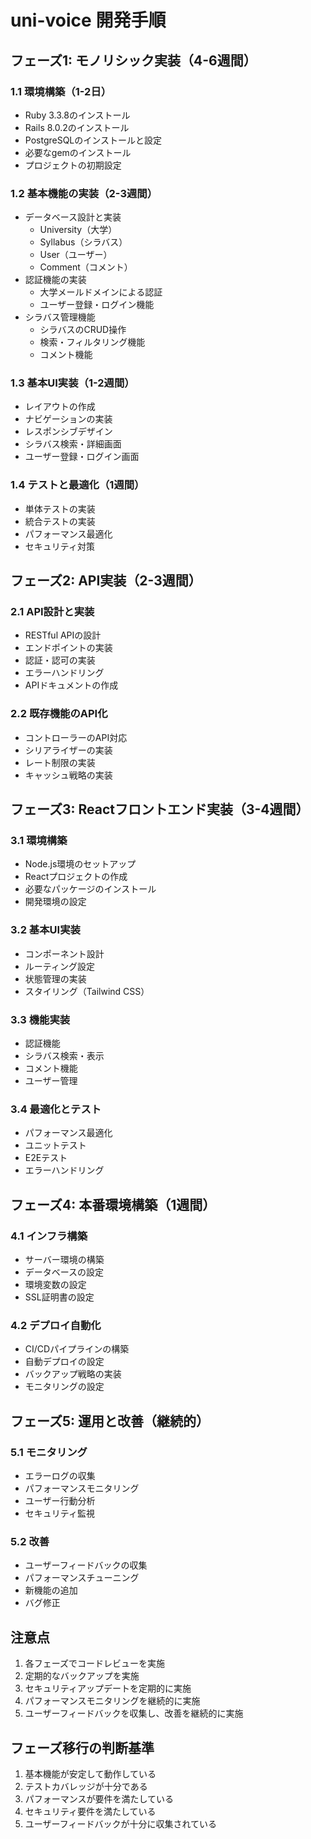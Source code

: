 # uni-voice 開発手順

## フェーズ1: モノリシック実装（4-6週間）

### 1.1 環境構築（1-2日）

- Ruby 3.3.8のインストール
- Rails 8.0.2のインストール
- PostgreSQLのインストールと設定
- 必要なgemのインストール
- プロジェクトの初期設定


### 1.2 基本機能の実装（2-3週間）

- データベース設計と実装
  - University（大学）
  - Syllabus（シラバス）
  - User（ユーザー）
  - Comment（コメント）
- 認証機能の実装
  - 大学メールドメインによる認証
  - ユーザー登録・ログイン機能
- シラバス管理機能
  - シラバスのCRUD操作
  - 検索・フィルタリング機能
  - コメント機能


### 1.3 基本UI実装（1-2週間）

- レイアウトの作成
- ナビゲーションの実装
- レスポンシブデザイン
- シラバス検索・詳細画面
- ユーザー登録・ログイン画面


### 1.4 テストと最適化（1週間）

- 単体テストの実装
- 統合テストの実装
- パフォーマンス最適化
- セキュリティ対策


## フェーズ2: API実装（2-3週間）

### 2.1 API設計と実装

- RESTful APIの設計
- エンドポイントの実装
- 認証・認可の実装
- エラーハンドリング
- APIドキュメントの作成


### 2.2 既存機能のAPI化

- コントローラーのAPI対応
- シリアライザーの実装
- レート制限の実装
- キャッシュ戦略の実装


## フェーズ3: Reactフロントエンド実装（3-4週間）

### 3.1 環境構築

- Node.js環境のセットアップ
- Reactプロジェクトの作成
- 必要なパッケージのインストール
- 開発環境の設定


### 3.2 基本UI実装

- コンポーネント設計
- ルーティング設定
- 状態管理の実装
- スタイリング（Tailwind CSS）


### 3.3 機能実装

- 認証機能
- シラバス検索・表示
- コメント機能
- ユーザー管理


### 3.4 最適化とテスト

- パフォーマンス最適化
- ユニットテスト
- E2Eテスト
- エラーハンドリング


## フェーズ4: 本番環境構築（1週間）

### 4.1 インフラ構築

- サーバー環境の構築
- データベースの設定
- 環境変数の設定
- SSL証明書の設定


### 4.2 デプロイ自動化

- CI/CDパイプラインの構築
- 自動デプロイの設定
- バックアップ戦略の実装
- モニタリングの設定


## フェーズ5: 運用と改善（継続的）

### 5.1 モニタリング

- エラーログの収集
- パフォーマンスモニタリング
- ユーザー行動分析
- セキュリティ監視


### 5.2 改善

- ユーザーフィードバックの収集
- パフォーマンスチューニング
- 新機能の追加
- バグ修正


## 注意点

1. 各フェーズでコードレビューを実施
2. 定期的なバックアップを実施
3. セキュリティアップデートを定期的に実施
4. パフォーマンスモニタリングを継続的に実施
5. ユーザーフィードバックを収集し、改善を継続的に実施


## フェーズ移行の判断基準

1. 基本機能が安定して動作している
2. テストカバレッジが十分である
3. パフォーマンスが要件を満たしている
4. セキュリティ要件を満たしている
5. ユーザーフィードバックが十分に収集されている
